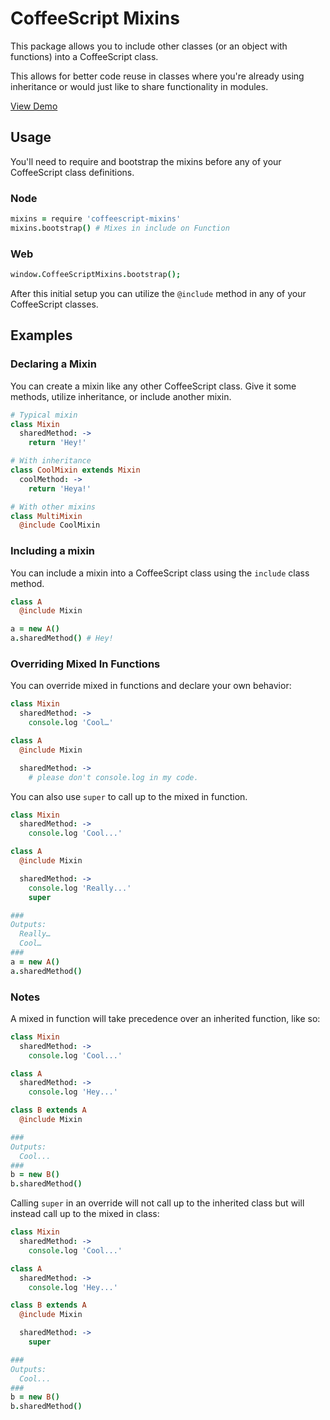 # CoffeeScript Mixins

This package allows you to include other classes (or an object with functions) into a CoffeeScript class.

This allows for better code reuse in classes where you're already using inheritance or would just like to share functionality in modules.

[View Demo](http://jsfiddle.net/zN9kN/1/)

## Usage

You'll need to require and bootstrap the mixins before any of your CoffeeScript class definitions.

### Node

```coffeescript
mixins = require 'coffeescript-mixins'
mixins.bootstrap() # Mixes in include on Function
```

### Web

```coffeescript
window.CoffeeScriptMixins.bootstrap();
```

After this initial setup you can utilize the `@include` method in any of your CoffeeScript classes.

## Examples

### Declaring a Mixin

You can create a mixin like any other CoffeeScript class.  Give it some methods, utilize inheritance, or include another mixin.

```coffeescript
# Typical mixin
class Mixin
  sharedMethod: ->
    return 'Hey!'

# With inheritance
class CoolMixin extends Mixin
  coolMethod: ->
    return 'Heya!'

# With other mixins
class MultiMixin
  @include CoolMixin
```

### Including a mixin

You can include a mixin into a CoffeeScript class using the `include` class method.

```coffeescript
class A
  @include Mixin

a = new A()
a.sharedMethod() # Hey!
```

### Overriding Mixed In Functions

You can override mixed in functions and declare your own behavior:

```coffeescript
class Mixin
  sharedMethod: ->
    console.log 'Cool…'

class A
  @include Mixin

  sharedMethod: ->
    # please don't console.log in my code.
```

You can also use `super` to call up to the mixed in function.

```coffeescript
class Mixin
  sharedMethod: ->
    console.log 'Cool...'

class A
  @include Mixin

  sharedMethod: ->
    console.log 'Really...'
    super

###
Outputs:
  Really…
  Cool…
###
a = new A()
a.sharedMethod()
```

### Notes

A mixed in function will take precedence over an inherited function, like so:

```coffeescript
class Mixin
  sharedMethod: ->
    console.log 'Cool...'

class A
  sharedMethod: ->
    console.log 'Hey...'

class B extends A
  @include Mixin

###
Outputs:
  Cool...
###
b = new B()
b.sharedMethod()
```

Calling `super` in an override will not call up to the inherited class but will instead call up to the mixed in class:

```coffeescript
class Mixin
  sharedMethod: ->
    console.log 'Cool...'

class A
  sharedMethod: ->
    console.log 'Hey...'

class B extends A
  @include Mixin

  sharedMethod: ->
    super

###
Outputs:
  Cool...
###
b = new B()
b.sharedMethod()
```
